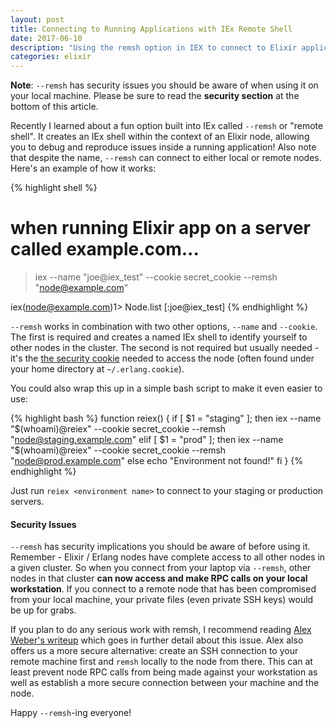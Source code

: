 ```yaml
---
layout: post
title: Connecting to Running Applications with IEx Remote Shell
date: 2017-06-10
description: "Using the remsh option in IEX to connect to Elixir applications from the command line."
categories: elixir
---
```


**Note**: `--remsh` has security issues you should be aware of when using it on your local machine. Please be sure to read the **security section** at the bottom of this article.

Recently I learned about a fun option built into IEx called `--remsh` or "remote shell". It creates an IEx shell within the context of an Elixir node, allowing you to debug and reproduce issues inside a running application! Also note that despite the name, `--remsh` can connect to either local or remote nodes.  Here's an example of how it works:

{% highlight shell %}
# when running Elixir app on a server called example.com...
> iex --name "joe@iex_test" --cookie secret_cookie --remsh "node@example.com"

iex(node@example.com)1> Node.list
[:joe@iex_test]
{% endhighlight %}

`--remsh` works in combination with two other options, `--name` and `--cookie`. The first is required and creates a named IEx shell to identify yourself to other nodes in the cluster. The second is not required but usually needed - it's the [the security cookie](http://erlang.org/doc/reference_manual/distributed.html#id88372) needed to access the node (often found under your home directory at `~/.erlang.cookie`).

You could also wrap this up in a simple bash script to make it even easier to use:

{% highlight bash %}
function reiex() {
 if [ $1 = "staging" ]; then
  iex --name "$(whoami)@reiex" --cookie secret_cookie --remsh "node@staging.example.com"
 elif [ $1 = "prod" ]; then
  iex --name "$(whoami)@reiex" --cookie secret_cookie --remsh "node@prod.example.com"
 else
  echo "Environment not found!"
 fi
}
{% endhighlight %}

Just run `reiex <environment name>` to connect to your staging or production servers.

#### Security Issues

`--remsh` has security implications you should be aware of before using it. Remember - Elixir / Erlang nodes have complete access to all other nodes in a given cluster. So when you connect from your laptop via `--remsh`, other nodes in that cluster **can now access and make RPC calls on your local workstation**. If you connect to a remote node that has been compromised from your local machine, your private files (even private SSH keys) would be up for grabs.

If you plan to do any serious work with remsh, I recommend reading [Alex Weber's writeup](https://broot.ca/erlang-remsh-is-dangerous) which goes in further detail about this issue. Alex also offers us a more secure alternative: create an SSH connection to your remote machine first and `remsh` locally to the node from there. This can at least prevent node RPC calls from being made against your workstation as well as establish a more secure connection between your machine and the node.

Happy `--remsh`-ing everyone!
